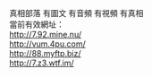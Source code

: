 真相部落 有圖文 有音頻 有視頻 有真相<br>
當前有效網址：<br>
http://7.92.mine.nu/<br>
http://vum.4pu.com/<br>
http://88.myftp.biz/<br>
http://7.z3.wtf.im/<br>
